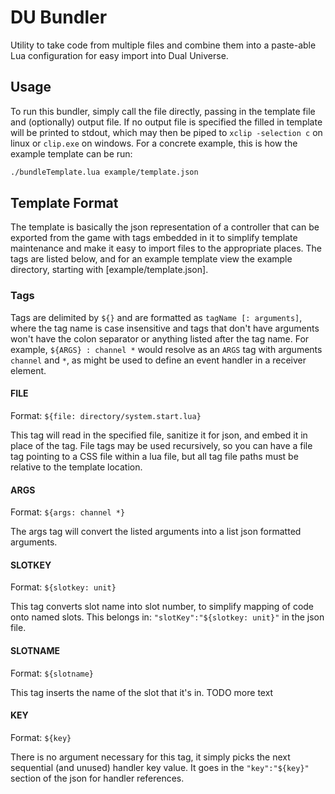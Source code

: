 # DU Bundler

Utility to take code from multiple files and combine them into a paste-able Lua configuration for easy import into Dual Universe.

## Usage

To run this bundler, simply call the file directly, passing in the template file and (optionally) output file. If no output file is specified the filled in template will be printed to stdout, which may then be piped to `xclip -selection c` on linux or `clip.exe` on windows. For a concrete example, this is how the example template can be run:

```sh
./bundleTemplate.lua example/template.json
```

## Template Format

The template is basically the json representation of a controller that can be exported from the game with tags embedded in it to simplify template maintenance and make it easy to import files to the appropriate places. The tags are listed below, and for an example template view the example directory, starting with [example/template.json].

### Tags

Tags are delimited by `${}` and are formatted as `tagName [: arguments]`, where the tag name is case insensitive and tags that don't have arguments won't have the colon separator or anything listed after the tag name. For example, `${ARGS} : channel *` would resolve as an `ARGS` tag with arguments `channel` and `*`, as might be used to define an event handler in a receiver element.

#### FILE

Format: `${file: directory/system.start.lua}`

This tag will read in the specified file, sanitize it for json, and embed it in place of the tag. File tags may be used recursively, so you can have a file tag pointing to a CSS file within a lua file, but all tag file paths must be relative to the template location.

#### ARGS

Format: `${args: channel *}`

The args tag will convert the listed arguments into a list json formatted arguments.

#### SLOTKEY

Format: `${slotkey: unit}`

This tag converts slot name into slot number, to simplify mapping of code onto named slots. This belongs in: `"slotKey":"${slotkey: unit}"` in the json file.

#### SLOTNAME

Format: `${slotname}`

This tag inserts the name of the slot that it's in. TODO more text

#### KEY

Format: `${key}`

There is no argument necessary for this tag, it simply picks the next sequential (and unused) handler key value. It goes in the `"key":"${key}"` section of the json for handler references.
